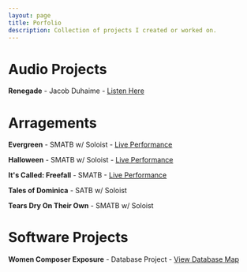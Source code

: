 ```yaml
---
layout: page
title: Porfolio
description: Collection of projects I created or worked on.
---
```

# Audio Projects
**Renegade** - Jacob Duhaime - [Listen Here](https://www.youtube.com/watch?v=Orf_wNaLe0E)

# Arragements

**Evergreen** - SMATB w/ Soloist - [Live Performance](https://www.youtube.com/live/3TwBiZtHJ8Q?si=N6_b8j68LlsHH5vR&t=4236)

**Halloween** - SMATB w/ Soloist - [Live Performance](https://youtu.be/QanpYi5yvQg)

**It's Called: Freefall** - SMATB - [Live Performance](https://www.youtube.com/live/OgYp_3uL1PY?si=1UeCO0uAn1VrczMj&t=2631)

**Tales of Dominica** - SATB w/ Soloist

**Tears Dry On Their Own** - SMATB w/ Soloist

# Software Projects
**Women Composer Exposure** - Database Project - [View Database Map](https://storymaps.arcgis.com/stories/ad88d7df6b094072bd741f2ff18d0751)